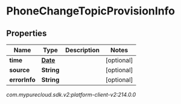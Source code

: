 # PhoneChangeTopicProvisionInfo


## Properties

| Name | Type | Description | Notes |
| ------------ | ------------- | ------------- | ------------- |
| **time** | [**Date**](Date) |  |  [optional] |
| **source** | **String** |  |  [optional] |
| **errorInfo** | **String** |  |  [optional] |




_com.mypurecloud.sdk.v2:platform-client-v2:214.0.0_
